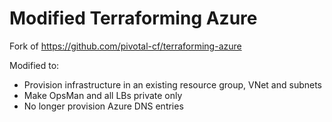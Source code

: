 # Modified Terraforming Azure

Fork of https://github.com/pivotal-cf/terraforming-azure

Modified to:
- Provision infrastructure in an existing resource group, VNet and subnets
- Make OpsMan and all LBs private only
- No longer provision Azure DNS entries
